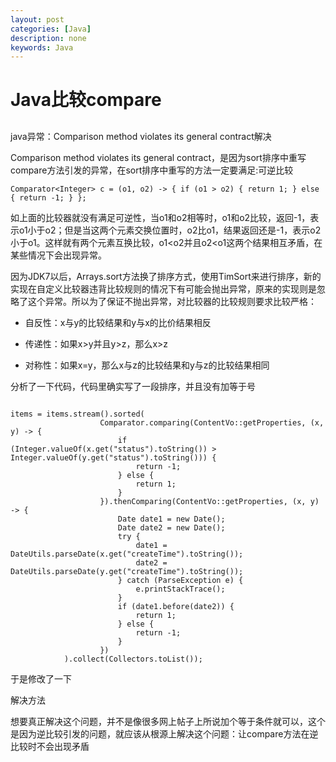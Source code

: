 ```yaml
---
layout: post
categories: [Java]
description: none
keywords: Java
---
```

# Java比较compare


## 
java异常：Comparison method violates its general contract解决

Comparison method violates its general contract，是因为sort排序中重写compare方法引发的异常，在sort排序中重写的方法一定要满足:可逆比较
```
Comparator<Integer> c = (o1, o2) -> { if (o1 > o2) { return 1; } else { return -1; } };
```
如上面的比较器就没有满足可逆性，当o1和o2相等时，o1和o2比较，返回-1，表示o1小于o2；但是当这两个元素交换位置时，o2比o1，结果返回还是-1，表示o2小于o1。这样就有两个元素互换比较，o1<o2并且o2<o1这两个结果相互矛盾，在某些情况下会出现异常。

因为JDK7以后，Arrays.sort方法换了排序方式，使用TimSort来进行排序，新的实现在自定义比较器违背比较规则的情况下有可能会抛出异常，原来的实现则是忽略了这个异常。所以为了保证不抛出异常，对比较器的比较规则要求比较严格：

- 自反性：x与y的比较结果和y与x的比价结果相反

- 传递性：如果x>y并且y>z，那么x>z

- 对称性：如果x=y，那么x与z的比较结果和y与z的比较结果相同

分析了一下代码，代码里确实写了一段排序，并且没有加等于号
```

items = items.stream().sorted(
                    Comparator.comparing(ContentVo::getProperties, (x, y) -> {
                        if (Integer.valueOf(x.get("status").toString()) > Integer.valueOf(y.get("status").toString())) {
                            return -1;
                        } else {
                            return 1;
                        }
                    }).thenComparing(ContentVo::getProperties, (x, y) -> {
                        Date date1 = new Date();
                        Date date2 = new Date();
                        try {
                            date1 = DateUtils.parseDate(x.get("createTime").toString());
                            date2 = DateUtils.parseDate(y.get("createTime").toString());
                        } catch (ParseException e) {
                            e.printStackTrace();
                        }
                        if (date1.before(date2)) {
                            return 1;
                        } else {
                            return -1;
                        }
                    })
            ).collect(Collectors.toList());
```
于是修改了一下

解决方法

想要真正解决这个问题，并不是像很多网上帖子上所说加个等于条件就可以，这个是因为逆比较引发的问题，就应该从根源上解决这个问题：让compare方法在逆比较时不会出现矛盾





